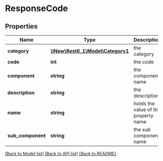 # ResponseCode

## Properties
Name | Type | Description | Notes
------------ | ------------- | ------------- | -------------
**category** | [**\iNew\Rest6_1\Model\Category1**](Category1.md) | the category | 
**code** | **int** | the code | 
**component** | **string** | the component name | 
**description** | **string** | the description | 
**name** | **string** | holds the value of the property name | 
**sub_component** | **string** | the sub component name | 

[[Back to Model list]](../README.md#documentation-for-models) [[Back to API list]](../README.md#documentation-for-api-endpoints) [[Back to README]](../README.md)


